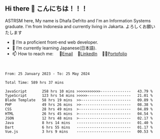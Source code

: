 ## Hi there 👋 こんにちは！！！
ASTRSM here, My name is Dhafa Defrito and I'm an Information Systems graduate. I'm from Indonesia and currently living in Jakarta. よろしくお願いたします

- 🔭 I’m a proficient front-end web developer.
- 🌱 I’m currently learning Japanese(日本語).
- 📫 How to reach me: &nbsp;&nbsp;&nbsp;&nbsp;📧[Email](ddefrito@gmail.com)&nbsp;&nbsp;&nbsp;&nbsp;💼[LinkedIn](https://www.linkedin.com/in/dhafa-defrita-rama-yudistira-9357a9229/)&nbsp;&nbsp;&nbsp;&nbsp;👨‍🎨[Portofolio](https://ddefrito.vercel.app/)
<br>
<!-- <p align="left">
<a href="https://github.com/ASTRSM">
  <img height="180em" src="https://github-readme-stats-eight-theta.vercel.app/api?username=ASTRSM&show_icons=true&theme=dracula&include_all_commits=true&count_private=true"/>
  <img height="180em" src="https://github-readme-stats-eight-theta.vercel.app/api/top-langs/?username=ASTRSM&layout=compact&langs_count=8&theme=dracula"/>
</a>
</p> -->

<!--START_SECTION:waka-->

```txt
From: 25 January 2023 - To: 25 May 2024

Total Time: 589 hrs 37 mins

JavaScript       258 hrs 10 mins >>>>>>>>>>>--------------   43.79 %
TypeScript       123 hrs 54 mins >>>>>--------------------   21.01 %
Blade Template   58 hrs 19 mins  >>-----------------------   09.89 %
PHP              49 hrs 26 mins  >>-----------------------   08.38 %
CSS              28 hrs 49 mins  >------------------------   04.89 %
HTML             26 hrs 45 mins  >------------------------   04.54 %
JSON             12 hrs 48 mins  >------------------------   02.17 %
Java             8 hrs 14 mins   -------------------------   01.40 %
Dart             6 hrs 55 mins   -------------------------   01.17 %
Vue.js           3 hrs 9 mins    -------------------------   00.53 %
```

<!--END_SECTION:waka-->
